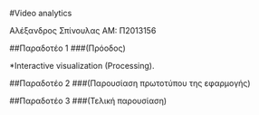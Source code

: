 ﻿#Video analytics


Αλέξανδρος Σπίνουλας
ΑΜ: Π2013156




##Παραδοτέο 1
###(Πρόοδος)

*Interactive visualization (Processing).






##Παραδοτέο 2
###(Παρουσίαση πρωτοτύπου της εφαρμογής)




##Παραδοτέο 3
###(Τελική παρουσίαση)



